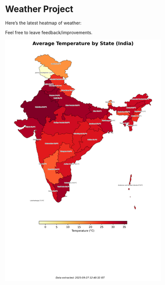 # Weather Project

Here’s the latest heatmap of weather:

Feel free to leave feedback/improvements.

![India Heatmap](docs/assets/india_heatmap.png?v=D78DEA)

